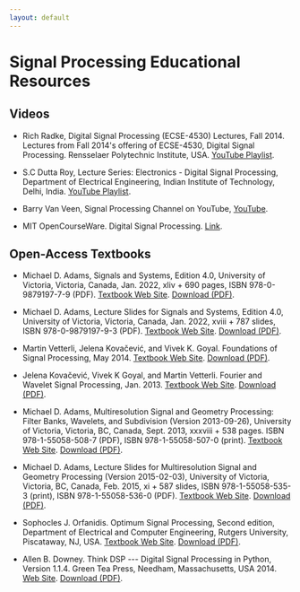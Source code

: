 ```yaml
---
layout: default
---
```


# Signal Processing Educational Resources

## Videos

- Rich Radke,
  Digital Signal Processing (ECSE-4530) Lectures, Fall 2014.
  Lectures from Fall 2014's offering of ECSE-4530, Digital Signal Processing.
  Rensselaer Polytechnic Institute, USA.
  [YouTube Playlist](https://youtube.com/playlist?list=PLuh62Q4Sv7BUSzx5Jr8Wrxxn-U10qG1et).

- S.C Dutta Roy,
  Lecture Series:
  Electronics - Digital Signal Processing,
  Department of Electrical Engineering,
  Indian Institute of Technology, Delhi, India.
  [YouTube Playlist](https://youtube.com/playlist?list=PL9567DFCA3A66F299).

- Barry Van Veen,
  Signal Processing Channel on YouTube,
  [YouTube](https://www.youtube.com/user/allsignalprocessing).

- MIT OpenCourseWare.
  Digital Signal Processing.
  [Link](https://ocw.mit.edu/resources/res-6-008-digital-signal-processing-spring-2011).

## Open-Access Textbooks

- Michael D. Adams,
  Signals and Systems,
  Edition 4.0,
  University of Victoria,
  Victoria, Canada,
  Jan. 2022,
  xliv + 690 pages,
  ISBN 978-0-9879197-7-9 (PDF).
  [Textbook Web Site](https://www.ece.uvic.ca/~mdadams/sigsysbook).
  [Download (PDF)](https://www.ece.uvic.ca/~mdadams/sigsysbook/downloads/signals_and_systems-4.0.pdf).

- Michael D. Adams,
  Lecture Slides for Signals and Systems,
  Edition 4.0,
  University of Victoria,
  Victoria, Canada,
  Jan. 2022,
  xviii + 787 slides,
  ISBN 978-0-9879197-9-3 (PDF).
  [Textbook Web Site](https://www.ece.uvic.ca/~mdadams/sigsysbook).
  [Download (PDF)](https://www.ece.uvic.ca/~mdadams/sigsysbook/downloads/lecture_slides_for_signals_and_systems-4.0.pdf).

- Martin Vetterli, Jelena Kovačević, and Vivek K. Goyal.
  Foundations of Signal Processing,
  May 2014.
  [Textbook Web Site](https://www.fourierandwavelets.org).
  [Download (PDF)](https://www.fourierandwavelets.org/FSP_v1.1_2014.pdf).

- Jelena Kovačević, Vivek K Goyal, and Martin Vetterli.
  Fourier and Wavelet Signal Processing,
  Jan. 2013.
  [Textbook Web Site](https://www.fourierandwavelets.org).
  [Download (PDF)](https://www.fourierandwavelets.org/FWSP_a3.2_2013.pdf).

- Michael D. Adams,
  Multiresolution Signal and Geometry Processing:
  Filter Banks, Wavelets, and Subdivision (Version 2013-09-26),
  University of Victoria,
  Victoria, BC, Canada,
  Sept. 2013,
  xxxviii + 538 pages.
  ISBN 978-1-55058-508-7 (PDF),
  ISBN 978-1-55058-507-0 (print).
  [Textbook Web Site](https://www.ece.uvic.ca/~mdadams/waveletbook).
  [Download (PDF)](https://www.ece.uvic.ca/~mdadams/waveletbook/downloads/multiresolution_signal_and_geometry_processing-2013-09-26-uvic-v2.pdf).

- Michael D. Adams,
  Lecture Slides for Multiresolution Signal and Geometry Processing
  (Version 2015-02-03),
  University of Victoria,
  Victoria, BC, Canada,
  Feb. 2015,
  xi + 587 slides,
  ISBN 978-1-55058-535-3 (print),
  ISBN 978-1-55058-536-0 (PDF).
  [Textbook Web Site](https://www.ece.uvic.ca/~mdadams/waveletbook).
  [Download (PDF)](https://www.ece.uvic.ca/~mdadams/waveletbook/downloads/lecture_slides_for_multiresolution_signal_and_geometry_processing-2015-02-03-uvic.pdf).

- Sophocles J. Orfanidis.
  Optimum Signal Processing,
  Second edition,
  Department of Electrical and Computer Engineering,
  Rutgers University, Piscataway, NJ, USA.
  [Textbook Web Site](https://www.ece.rutgers.edu/~orfanidi/osp2e).
  [Download (PDF)](http://eceweb1.rutgers.edu/~orfanidi/osp2e/osp2e.pdf).

- Allen B. Downey.
  Think DSP ---
  Digital Signal Processing in Python,
  Version 1.1.4.
  Green Tea Press,
  Needham, Massachusetts, USA
  2014.
  [Web Site](https://greenteapress.com/wp/think-dsp).
  [Download (PDF)](http://greenteapress.com/thinkdsp/thinkdsp.pdf).

